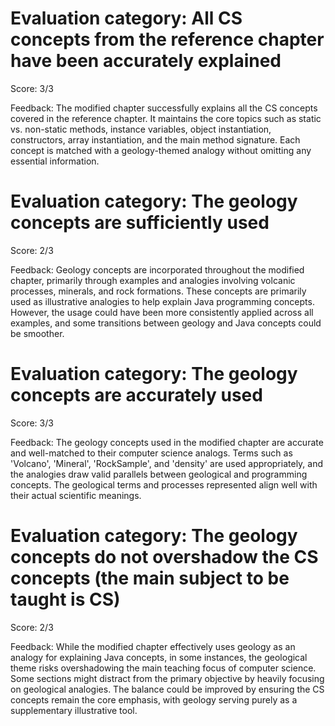 # Evaluation category: All CS concepts from the reference chapter have been accurately explained

Score: 3/3

Feedback: The modified chapter successfully explains all the CS concepts covered in the reference chapter. It maintains the core topics such as static vs. non-static methods, instance variables, object instantiation, constructors, array instantiation, and the main method signature. Each concept is matched with a geology-themed analogy without omitting any essential information.

# Evaluation category: The geology concepts are sufficiently used

Score: 2/3

Feedback: Geology concepts are incorporated throughout the modified chapter, primarily through examples and analogies involving volcanic processes, minerals, and rock formations. These concepts are primarily used as illustrative analogies to help explain Java programming concepts. However, the usage could have been more consistently applied across all examples, and some transitions between geology and Java concepts could be smoother.

# Evaluation category: The geology concepts are accurately used

Score: 3/3

Feedback: The geology concepts used in the modified chapter are accurate and well-matched to their computer science analogs. Terms such as 'Volcano', 'Mineral', 'RockSample', and 'density' are used appropriately, and the analogies draw valid parallels between geological and programming concepts. The geological terms and processes represented align well with their actual scientific meanings.

# Evaluation category: The geology concepts do not overshadow the CS concepts (the main subject to be taught is CS)

Score: 2/3

Feedback: While the modified chapter effectively uses geology as an analogy for explaining Java concepts, in some instances, the geological theme risks overshadowing the main teaching focus of computer science. Some sections might distract from the primary objective by heavily focusing on geological analogies. The balance could be improved by ensuring the CS concepts remain the core emphasis, with geology serving purely as a supplementary illustrative tool.

